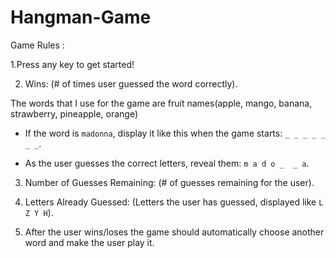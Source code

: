 # Hangman-Game
Game Rules :

1.Press any key to get started!

2. Wins: (# of times user guessed the word correctly).

  The words that I use for the game are fruit names(apple, mango, banana, strawberry, pineapple, orange)

   * If the word is `madonna`, display it like this when the game starts: `_ _ _ _ _ _ _`.

   * As the user guesses the correct letters, reveal them: `m a d o _  _ a`.

3. Number of Guesses Remaining: (# of guesses remaining for the user).

4. Letters Already Guessed: (Letters the user has guessed, displayed like `L Z Y H`).

5. After the user wins/loses the game should automatically choose another word and make the user play it.
